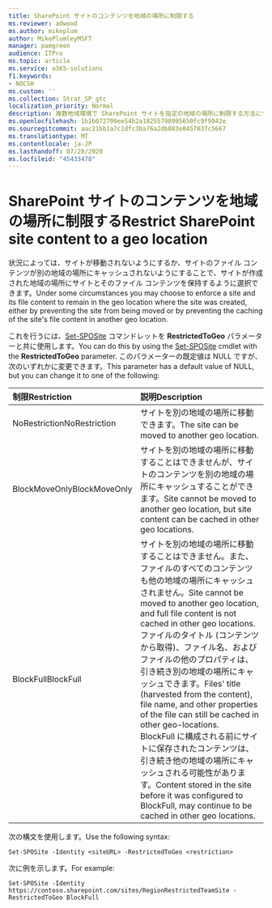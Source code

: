 ```yaml
---
title: SharePoint サイトのコンテンツを地域の場所に制限する
ms.reviewer: adwood
ms.author: mikeplum
author: MikePlumleyMSFT
manager: pamgreen
audience: ITPro
ms.topic: article
ms.service: o365-solutions
f1.keywords:
- NOCSH
ms.custom: ''
ms.collection: Strat_SP_gtc
localization_priority: Normal
description: 複数地域環境で SharePoint サイトを指定の地域の場所に制限する方法について説明します。
ms.openlocfilehash: 1b1b072709ee54b2a18255798995650fc9f9942e
ms.sourcegitcommit: aac21bb1a7c1dfc3ba76a2db883e0457037c5667
ms.translationtype: MT
ms.contentlocale: ja-JP
ms.lasthandoff: 07/28/2020
ms.locfileid: "45433478"
---
```

# <a name="restrict-sharepoint-site-content-to-a-geo-location"></a><span data-ttu-id="889e0-103">SharePoint サイトのコンテンツを地域の場所に制限する</span><span class="sxs-lookup"><span data-stu-id="889e0-103">Restrict SharePoint site content to a geo location</span></span>

<span data-ttu-id="889e0-104">状況によっては、サイトが移動されないようにするか、サイトのファイル コンテンツが別の地域の場所にキャッシュされないようにすることで、サイトが作成された地域の場所にサイトとそのファイル コンテンツを保持するように選択できます。</span><span class="sxs-lookup"><span data-stu-id="889e0-104">Under some circumstances you may choose to enforce a site and its file content to remain in the geo location where the site was created, either by preventing the site from being moved or by preventing the caching of the site's file content in another geo location.</span></span>

<span data-ttu-id="889e0-105">これを行うには、[Set-SPOSite](https://docs.microsoft.com/powershell/module/sharepoint-online/set-sposite) コマンドレットを **RestrictedToGeo** パラメーターと共に使用します。</span><span class="sxs-lookup"><span data-stu-id="889e0-105">You can do this by using the [Set-SPOSite](https://docs.microsoft.com/powershell/module/sharepoint-online/set-sposite) cmdlet with the **RestrictedToGeo** parameter.</span></span> <span data-ttu-id="889e0-106">このパラメーターの既定値は NULL ですが、次のいずれかに変更できます。</span><span class="sxs-lookup"><span data-stu-id="889e0-106">This parameter has a default value of NULL, but you can change it to one of the following:</span></span>

|<span data-ttu-id="889e0-107">制限</span><span class="sxs-lookup"><span data-stu-id="889e0-107">Restriction</span></span>|<span data-ttu-id="889e0-108">説明</span><span class="sxs-lookup"><span data-stu-id="889e0-108">Description</span></span>|
|:----------|:----------|
|<span data-ttu-id="889e0-109">NoRestriction</span><span class="sxs-lookup"><span data-stu-id="889e0-109">NoRestriction</span></span>|<span data-ttu-id="889e0-110">サイトを別の地域の場所に移動できます。</span><span class="sxs-lookup"><span data-stu-id="889e0-110">The site can be moved to another geo location.</span></span>|
|<span data-ttu-id="889e0-111">BlockMoveOnly</span><span class="sxs-lookup"><span data-stu-id="889e0-111">BlockMoveOnly</span></span>|<span data-ttu-id="889e0-112">サイトを別の地域の場所に移動することはできませんが、サイトのコンテンツを別の地域の場所にキャッシュすることができます。</span><span class="sxs-lookup"><span data-stu-id="889e0-112">Site cannot be moved to another geo location, but site content can be cached in other geo locations.</span></span>|
|<span data-ttu-id="889e0-113">BlockFull</span><span class="sxs-lookup"><span data-stu-id="889e0-113">BlockFull</span></span>|<span data-ttu-id="889e0-114">サイトを別の地域の場所に移動することはできません。また、ファイルのすべてのコンテンツも他の地域の場所にキャッシュされません。</span><span class="sxs-lookup"><span data-stu-id="889e0-114">Site cannot be moved to another geo location, and full file content is not cached in other geo locations.</span></span> <span data-ttu-id="889e0-115">ファイルのタイトル (コンテンツから取得)、ファイル名、およびファイルの他のプロパティは、引き続き別の地域の場所にキャッシュできます。</span><span class="sxs-lookup"><span data-stu-id="889e0-115">Files' title (harvested from the content), file name, and other properties of the file can still be cached in other geo-locations.</span></span><br><span data-ttu-id="889e0-116">BlockFull に構成される前にサイトに保存されたコンテンツは、引き続き他の地域の場所にキャッシュされる可能性があります。</span><span class="sxs-lookup"><span data-stu-id="889e0-116">Content stored in the site before it was configured to BlockFull, may continue to be cached in other geo locations.</span></span>|

<span data-ttu-id="889e0-117">次の構文を使用します。</span><span class="sxs-lookup"><span data-stu-id="889e0-117">Use the following syntax:</span></span>

`Set-SPOSite -Identity <siteURL> -RestrictedToGeo <restriction>`

<span data-ttu-id="889e0-118">次に例を示します。</span><span class="sxs-lookup"><span data-stu-id="889e0-118">For example:</span></span>

`Set-SPOSite -Identity https://contoso.sharepoint.com/sites/RegionRestrictedTeamSite -RestrictedToGeo BlockFull`
